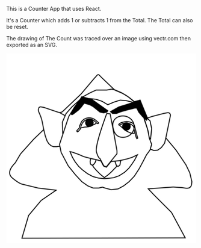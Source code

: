 This is a Counter App that uses React.

It's a Counter which adds 1 or subtracts 1 from the Total. The Total can also be reset.

The drawing of The Count was traced over an image using vectr.com then exported as an SVG.

![Screenshot on 14th August 2019](/src/img/the_count_14aug.svg?raw=true " Screenshot of The Count")